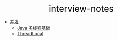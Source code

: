 <center><a href="#" target="_Self" style="font-size:28px;text-decoration:none;color:#000000;">interview-notes</a></center>

* [并发](并发/)
  * [Java 多线程基础](并发/Java%20多线程基础/)
  * [ThreadLocal](并发/ThreadLocal)

